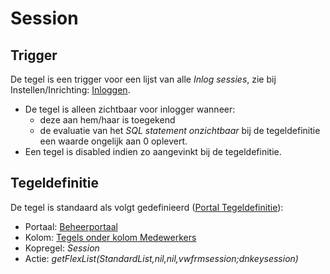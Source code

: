 # Session

## Trigger

De tegel is een trigger voor een lijst van alle *Inlog sessies*, zie bij Instellen/Inrichting: [Inloggen](/docs/probleemoplossing/programmablokken/inloggen.md).

- De tegel is alleen zichtbaar voor inlogger wanneer:
  - deze aan hem/haar is toegekend
  - de evaluatie van het *SQL statement onzichtbaar* bij de tegeldefinitie een waarde ongelijk aan 0 oplevert.
- Een tegel is disabled indien zo aangevinkt bij de tegeldefinitie.

## Tegeldefinitie

De tegel is standaard als volgt gedefinieerd ([Portal Tegeldefinitie](/docs/instellen_inrichten/portaldefinitie/portal_tegel.md)):

- Portaal: [Beheerportaal](/docs/probleemoplossing/portalen_en_moduleschermen/beheerportaa.md)
- Kolom: [Tegels onder kolom Medewerkers](/docs/probleemoplossing/portalen_en_moduleschermen/beheerportaal/tegels_onder_kolom_medewerkers/README.md)
- Kopregel: *Session*
- Actie: *getFlexList(StandardList,nil,nil,vwfrmsession;dnkeysession)*
